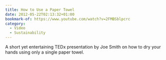 ```yaml
---
title: How to Use a Paper Towel
date: 2012-05-22T02:13:32+01:00
bookmark-of: https://www.youtube.com/watch?v=2FMBSblpcrc
category:
  - Video
  - Sustainability
---
```

A short yet entertaining TEDx presentation by Joe Smith on how to dry your hands using only a single paper towel.

